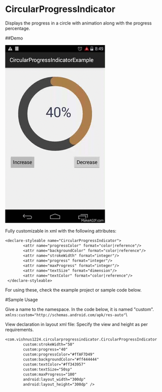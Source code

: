 # CircularProgressIndicator
Displays the progress in a circle with animation along with the progress percentage.

##Demo

![](https://github.com/vishnus1224/CircularProgressIndicator/blob/master/Project/demo/demo.gif)

Fully customizable in xml with the following attributes:

```
<declare-styleable name="CircularProgressIndicator">
        <attr name="progressColor" format="color|reference"/>
        <attr name="backgroundColor" format="color|reference"/>
        <attr name="strokeWidth" format="integer"/>
        <attr name="progress" format="integer"/>
        <attr name="maxProgress" format="integer"/>
        <attr name="textSize" format="dimension"/>
        <attr name="textColor" format="color|reference"/>
 </declare-styleable>
```

For using these, check the example project or sample code below.

#Sample Usage

Give a name to the namespace. In the code below, it is named "custom".
`xmlns:custom="http://schemas.android.com/apk/res-auto"`\

View declaration in layout xml file: Specify the view and height as per requirements.
```
<com.vishnus1224.circularprogressindicator.CircularProgressIndicator
        custom:strokeWidth="50"
        custom:progress="40"
        custom:progressColor="#ffAF7D49"
        custom:backgroundColor="#ff444444"
        custom:textColor="#ff343957"
        custom:textSize="50sp"
        custom:maxProgress="100"
        android:layout_width="300dp"
        android:layout_height="300dp" />
```

